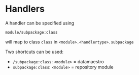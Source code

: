 # Handlers


A handler can be specified using

`module/subpackage:class`

will map to class `class` in `<module>.<handlertype>.subpackage`

Two shortcuts can be used:
- `/subpackage:class`: `<module>` = datamaestro
- `subpackage:class`: `<module>` = repository module

